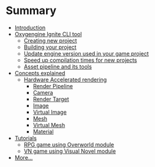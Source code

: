 # Summary

- [Introduction](./introduction.md)
- [Oxygengine Ignite CLI tool](./cli/introduction.md)
  - [Creating new project](./cli/new-project.md)
  - [Building your project](./cli/build-project.md)
  - [Update engine version used in your game project](./cli/update.md)
  - [Speed up compilation times for new projects](./cli/faster-compilation-times.md)
  - [Asset pipeline and its tools](./cli/asset-pipeline.md)
- [Concepts explained]()
  - [Hardware Accelerated rendering](./concepts/ha-renderer/introduction.md)
    - [Render Pipeline](./concepts/ha-renderer/render-pipeline.md)
    - [Camera]()
    - [Render Target]()
    - [Image]()
    - [Virtual Image]()
    - [Mesh]()
    - [Virtual Mesh]()
    - [Material]()
- [Tutorials]()
  - [RPG game using Overworld module]()
  - [VN game using Visual Novel module]()
- [More...](./more.md)
